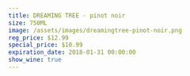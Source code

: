 ```yaml
---
title: DREAMING TREE - pinot noir
size: 750ML
image: /assets/images/dreamingtree-pinot-noir.png
reg_price: $12.99
special_price: $10.99
expiration_date: 2018-01-31 00:00:00
show_wine: true
---
```



